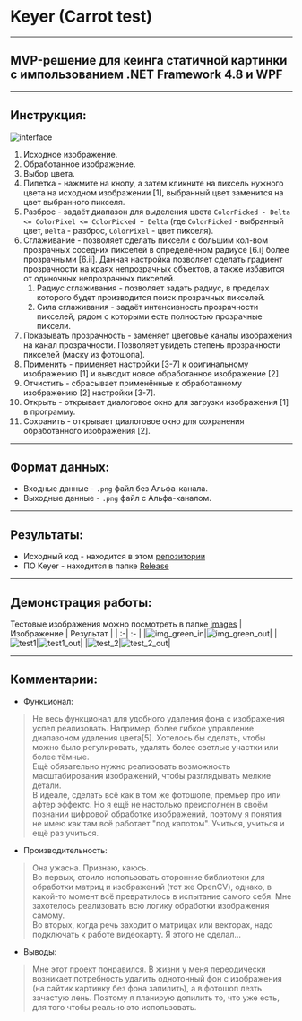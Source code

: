 # Keyer (Carrot test)
***
## MVP-решение для кеинга статичной картинки с импользованием .NET Framework 4.8 и WPF
***
## Инструкция:
![interface](https://github.com/hentaibaka/Keyer-Carrot-test-/assets/61946499/c2782359-9546-42fb-a57b-b6a2e8857b24)
1. Исходное изображение.
2. Обработанное изображение.
3. Выбор цвета.
4. Пипетка - нажмите на кнопу, а затем кликните на пиксель нужного цвета на исходном изображении [1], выбранный цвет заменится на цвет выбранного пикселя.
5. Разброс - задаёт диапазон для выделения цвета ```ColorPicked - Delta <= ColorPixel <= ColorPicked + Delta``` (где ```ColorPicked``` - выбранный цвет, ```Delta``` - разброс, ```ColorPixel``` - цвет пикселя).
6. Сглаживание - позволяет сделать пиксели с большим кол-вом прозрачных соседних пикселей в определённом радиусе [6.i] более прозрачными [6.ii]. Данная настройка позволяет сделать градиент прозрачности на краях непрозрачных объектов, а также избавится от одиночных непрозрачных пикселей.
   1. Радиус сглаживания - позволяет задать радиус, в пределах которого будет производится поиск прозрачных пикселей. 
   2. Сила сглаживания - задаёт интенсивность прозрачности пикселей, рядом с которыми есть полностью прозрачные пиксели.
7. Показывать прозрачность - заменяет цветовые каналы изображения на канал прозрачности. Позволяет увидеть степень прозрачности пикселей (маску из фотошопа).
8. Применить - применяет настройки [3-7] к оригинальному изображению [1] и выводит новое обработанное изображение [2].
9. Отчистить - сбрасывает применённые к обработанному изображению [2] настройки [3-7].
10. Открыть - открывает диалоговое окно для загрузки изображения [1] в программу.
11. Сохранить - открывает диалоговое окно для сохранения обработанного изображения [2].
***
## Формат данных:
* Входные данные - ```.png``` файл без Альфа-канала.
* Выходные данные - ```.png``` файл с Альфа-каналом.
***
## Результаты:
* Исходный код - находится в этом [репозитории](./)
* ПО Keyer - находится в папке [Release](./Release/)
***
## Демонстрация работы:
Тестовые изображения можно посмотреть в папке [images](./images/)
| Изображение | Результат |
| :-| :- |
|![img_green_in](https://github.com/hentaibaka/Keyer-Carrot-test-/assets/61946499/e6e3205e-19fa-4110-821e-821a7753bcf2)|![img_green_out](https://github.com/hentaibaka/Keyer-Carrot-test-/assets/61946499/37f6b3b1-4082-4ff3-997c-665f0fd53046)|
|![test1](https://github.com/hentaibaka/Keyer-Carrot-test-/assets/61946499/d7bdb2aa-52d1-4699-8a59-4368d50d1488)|![test1_out](https://github.com/hentaibaka/Keyer-Carrot-test-/assets/61946499/12a9f8a5-996c-4325-8b8e-893db5a3a9a9)|
|![test_2](https://github.com/hentaibaka/Keyer-Carrot-test-/assets/61946499/dd611e47-e94a-4a90-9060-8575bb02a379)|![test_2_out](https://github.com/hentaibaka/Keyer-Carrot-test-/assets/61946499/ac207ec4-3e67-4a1c-be33-18ceb453f6c8)|
***
## Комментарии:
* Функционал:
> Не весь функционал для удобного удаления фона с изображения успел реализовать. Например, более гибкое управление диапазоном удаления цвета[5]. Хотелось бы сделать, чтобы можно было регулировать, удалять более светлые участки или более тёмные.\
> Ещё обязательно нужно реализовать возможность масштабирования изображений, чтобы разглядывать мелкие детали.\
> В идеале, сделать всё как в том же фотошопе, премьер про или афтер эффектс. Но я ещё не настолько преисполнен в своём познании цифровой обработке изображений, поэтому я понятия не имею как там всё работает "под капотом". Учиться, учиться и ещё раз учиться.
* Производительность:
> Она ужасна. Признаю, каюсь.\
> Во первых, стоило использовать сторонние библиотеки для обработки матриц и изображений (тот же OpenCV), однако, в какой-то момент всё превратилось в испытание самого себя. Мне захотелось реализовать всю логику обработки изображения самому.\
> Во вторых, когда речь заходит о матрицах или векторах, надо подключать к работе видеокарту. Я этого не сделал...
* Выводы:
> Мне этот проект понравился. В жизни у меня переодически возникает потребность удалить однотонный фон с изображения (на сайтик картинку без фона запилить), а в фотошоп лезть зачастую лень. Поэтому я планирую допилить то, что уже есть, для того чтобы реально это использовать.
